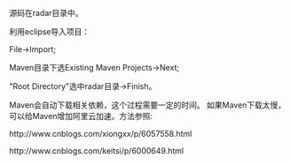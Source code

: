 <p>源码在radar目录中。</p>

<p>利用eclipse导入项目：</p>
<p>  File->Import;</p>
<p>  Maven目录下选Existing Maven Projects->Next;</p>
<p>  "Root Directory"选中radar目录->Finish。</p>

<p>Maven会自动下载相关依赖，这个过程需要一定的时间。
如果Maven下载太慢，可以给Maven增加阿里云加速。方法参照:</p>
<p>http://www.cnblogs.com/xiongxx/p/6057558.html</p>
<p>http://www.cnblogs.com/keitsi/p/6000649.html</p>
